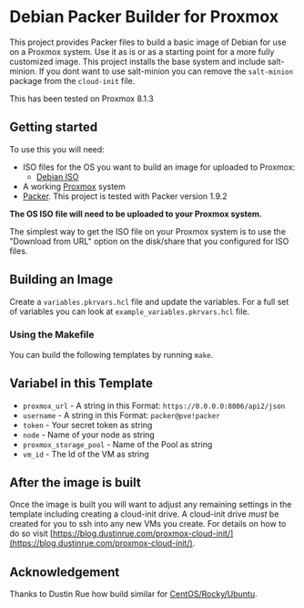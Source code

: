 # Debian Packer Builder for Proxmox

This project provides Packer files to build a basic image of Debian for use on a Proxmox system.
Use it as is or as a starting point for a more fully customized image. 
This project installs the base system and include salt-minion.
If you dont want to use salt-minion you can remove the `salt-minion` package from the `cloud-init` file.

This has been tested on Proxmox 8.1.3

## Getting started

To use this you will need:

* ISO files for the OS you want to build an image for uploaded to Proxmox:
  * [Debian ISO](https://cdimage.debian.org/debian-cd/current/amd64/iso-dvd/)
* A working [Proxmox](https://www.proxmox.com/en/) system
* [Packer](https://packer.io). This project is tested with Packer version 1.9.2

**The OS ISO file will need to be uploaded to your Proxmox system.**

The simplest way to get the ISO file on your Proxmox system is to use the "Download from URL" option on the disk/share that you configured for ISO files.

## Building an Image

Create a `variables.pkrvars.hcl` file and update the variables. For a full set of variables you can look at `example_variables.pkrvars.hcl` file.

### Using the Makefile

You can build the following templates by running `make`.

## Variabel in this Template

* `proxmox_url` - A string in this Format: `https://0.0.0.0:8006/api2/json`
* `username` - A string in this Format: `packer@pve!packer`
* `token` - Your secret token as string
* `node` - Name of your node as string
* `proxmox_storage_pool` - Name of the Pool as string
* `vm_id` - The Id of the VM as string

## After the image is built

Once the image is built you will want to adjust any remaining settings in the template including creating a cloud-init drive. A cloud-init drive _must_ be created for you to ssh into any new VMs you create. For details on how to do so visit [https://blog.dustinrue.com/proxmox-cloud-init/](https://blog.dustinrue.com/proxmox-cloud-init/).

## Acknowledgement

Thanks to Dustin Rue how build similar for [CentOS/Rocky/Ubuntu](https://github.com/dustinrue/proxmox-packer).
